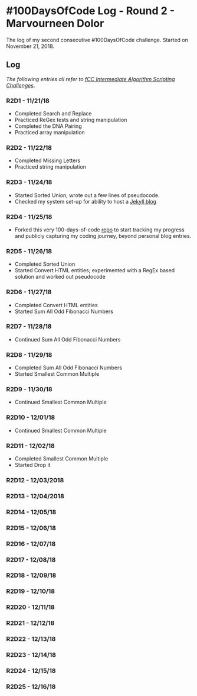 # #100DaysOfCode Log - Round 2 - Marvourneen Dolor

The log of my second consecutive #100DaysOfCode challenge. Started on November 21, 2018.

## Log

_The following entries all refer to [fCC Intermediate Algorithm Scripting Challenges](https://learn.freecodecamp.org/javascript-algorithms-and-data-structures/intermediate-algorithm-scripting)_.

### R2D1 - 11/21/18
- Completed Search and Replace
- Practiced ReGex tests and string manipulation
- Completed the DNA Pairing
- Practiced array manipulation

### R2D2 - 11/22/18
- Completed Missing Letters
- Practiced string manipulation

### R2D3 - 11/24/18
- Started Sorted Union; wrote out a few lines of pseudocode.
- Checked my system set-up for ability to host a [Jekyll blog](https://jekyllrb.com/docs/installation/#requirements)

### R2D4 - 11/25/18
- Forked this very 100-days-of-code [repo](https://github.com/kallaway/100-days-of-code) to start tracking my progress and publicly capturing my coding journey, beyond personal blog entries.

### R2D5 - 11/26/18
- Completed Sorted Union
- Started Convert HTML entities; experimented with a RegEx based solution and worked out pseudocode

### R2D6 - 11/27/18
- Completed Convert HTML entities
- Started Sum All Odd Fibonacci Numbers

### R2D7 - 11/28/18
- Continued Sum All Odd Fibonacci Numbers

### R2D8 - 11/29/18
- Completed Sum All Odd Fibonacci Numbers
- Started Smallest Common Multiple

### R2D9 - 11/30/18
- Continued Smallest Common Multiple

### R2D10 - 12/01/18
- Continued Smallest Common Multiple

### R2D11 - 12/02/18
- Completed Smallest Common Multiple
- Started Drop it

### R2D12 - 12/03/2018

### R2D13 - 12/04/2018

### R2D14 - 12/05/18

### R2D15 - 12/06/18

### R2D16 - 12/07/18

### R2D17 - 12/08/18

### R2D18 - 12/09/18

### R2D19 - 12/10/18

### R2D20 - 12/11/18

### R2D21 - 12/12/18

### R2D22 - 12/13/18

### R2D23 - 12/14/18

### R2D24 - 12/15/18

### R2D25 - 12/16/18

